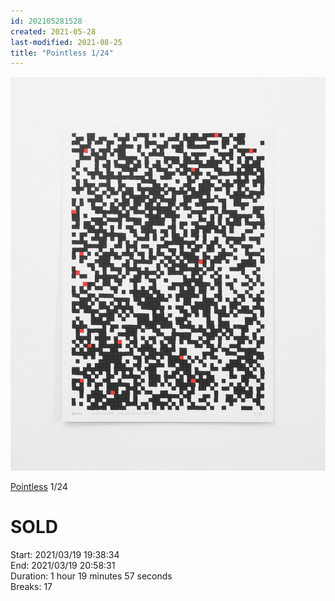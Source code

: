 ```yaml
---
id: 202105281528
created: 2021-05-28
last-modified: 2021-08-25
title: "Pointless 1/24"
---
```

![](../assets/202105281528.jpg)

[Pointless]([[202105271855]]) 1/24 

# SOLD

Start: 2021/03/19 19:38:34  
End: 2021/03/19 20:58:31  
Duration: 1 hour 19 minutes 57 seconds  
Breaks: 17